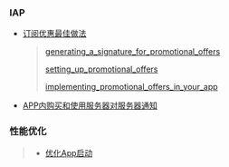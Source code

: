 ### IAP

- [订阅优惠最佳做法](https://developer.apple.com/wwdc19/305)

  > [generating_a_signature_for_promotional_offers](https://developer.apple.com/documentation/storekit/in-app_purchase/original_api_for_in-app_purchase/subscriptions_and_offers/generating_a_signature_for_promotional_offers)
  >
  > [setting_up_promotional_offers](https://developer.apple.com/documentation/storekit/in-app_purchase/original_api_for_in-app_purchase/subscriptions_and_offers/setting_up_promotional_offers)
  >
  > [implementing_promotional_offers_in_your_app](https://developer.apple.com/documentation/storekit/in-app_purchase/original_api_for_in-app_purchase/subscriptions_and_offers/implementing_promotional_offers_in_your_app?language=objc)

- [APP内购买和使用服务器对服务器通知](https://developer.apple.com/wwdc19/302)

### 性能优化

>- [优化App启动](https://developer.apple.com/wwdc19/423)
